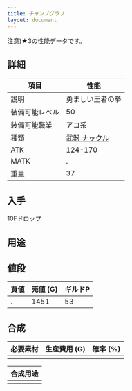 ```yaml
---
title: チャンプグラブ
layout: document
---
```

注意)★3の性能データです。
## 詳細


|項目|性能|
|---|---|
|説明|勇ましい王者の拳|
|装備可能レベル|50|
|装備可能職業|アコ系|
|種類|[武器 ナックル](武器(ナックル))|
|ATK|124-170|
|MATK|.|
|重量|37|

## 入手

10Fドロップ

## 用途


## 値段


|買値|売値 (G)|ギルドP|
|---|---|---|
|.|1451|53|

## 合成


|必要素材|生産費用 (G)|確率 (%)|
|---|---|---|
||||


|合成用途|
|---|
||
